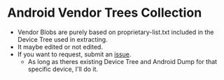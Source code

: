 # Android Vendor Trees Collection
- Vendor Blobs are purely based on proprietary-list.txt included in the Device Tree used in extracting.
- It maybe edited or not edited.
- If you want to request, submit an [issue](https://github.com/Vendor-Blobs/.github/issues).
    - As long as theres existing Device Tree and Android Dump for that specific device, I'll do it.

